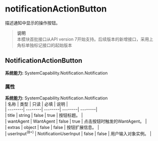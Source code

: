 # notificationActionButton    
描述通知中显示的操作按钮。  
> **说明**   
>本模块首批接口从API version 7开始支持。后续版本的新增接口，采用上角标单独标记接口的起始版本  
    
## NotificationActionButton  
 **系统能力:**  SystemCapability.Notification.Notification    
### 属性    
 **系统能力:**  SystemCapability.Notification.Notification    
| 名称 | 类型 | 只读 | 必填 | 说明 |  
| --------| --------| --------| --------| --------|  
| title | string | false | true | 按钮标题。 |  
| wantAgent | WantAgent | false | true | 点击按钮时触发的WantAgent。 |  
| extras | object | false | false | 按钮扩展信息。 |  
| userInput<sup>(8+)</sup> | NotificationUserInput | false | false | 用户输入对象实例。 |  
